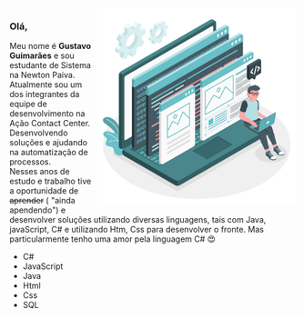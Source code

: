<img align="right" src="Developer_activity-amico.svg" width="350"/>

### Olá,
Meu nome é **Gustavo Guimarães**  e sou estudante de Sistema na Newton Paiva.<br/>Atualmente sou um dos integrantes da equipe de desenvolvimento na  Ação Contact Center. Desenvolvendo soluções e ajudando na automatização de processos.<br/>Nesses anos de estudo e trabalho tive a oportunidade de ~~aprender~~ ( "ainda apendendo") e desenvolver soluções utilizando diversas linguagens, tais com Java, javaScript, C# e utilizando Htm, Css para desenvolver o fronte. Mas particularmente tenho uma amor pela linguagem C# 😍
 - C#
 - JavaScript
 - Java
 - Html
 - Css
 - SQL
<!--
**guuhcom/guuhcom** is a ✨ _special_ ✨ repository because its `README.md` (this file) appears on your GitHub profile.

Here are some ideas to get you started:

- 🔭 I’m currently working on ...
- 🌱 I’m currently learning ...
- 👯 I’m looking to collaborate on ...
- 🤔 I’m looking for help with ...
- 💬 Ask me about ...
- 📫 How to reach me: ...
- 😄 Pronouns: ...
- ⚡ Fun fact: ...
-->
